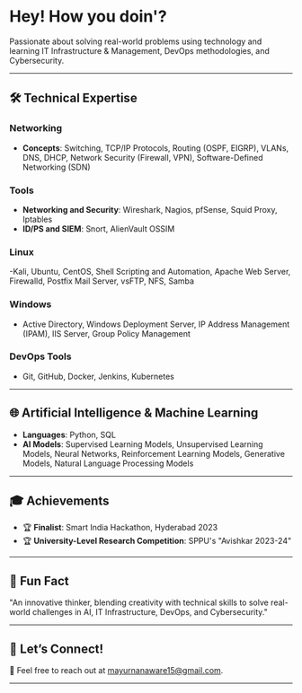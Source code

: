 # Hey! How you doin'?
Passionate about solving real-world problems using technology and learning IT Infrastructure & Management, DevOps methodologies, and Cybersecurity.  

---

## 🛠️ Technical Expertise  

### Networking  
- **Concepts**: Switching, TCP/IP Protocols, Routing (OSPF, EIGRP), VLANs, DNS, DHCP, Network Security (Firewall, VPN), Software-Defined Networking (SDN)  

### Tools  
- **Networking and Security**: Wireshark, Nagios, pfSense, Squid Proxy, Iptables  
- **ID/PS and SIEM**: Snort, AlienVault OSSIM  

### Linux  
-Kali, Ubuntu, CentOS, Shell Scripting and Automation, Apache Web Server, Firewalld, Postfix Mail Server, vsFTP, NFS, Samba  

### Windows  
- Active Directory, Windows Deployment Server, IP Address Management (IPAM), IIS Server, Group Policy Management  

### DevOps Tools  
- Git, GitHub, Docker, Jenkins, Kubernetes  

---

## 🌐 Artificial Intelligence & Machine Learning  
- **Languages**: Python, SQL  
- **AI Models**: Supervised Learning Models, Unsupervised Learning Models, Neural Networks, Reinforcement Learning Models, Generative Models, Natural Language Processing Models  

---

## 🎓 Achievements  
- 🏆 **Finalist**: Smart India Hackathon, Hyderabad 2023  
- 🏆 **University-Level Research Competition**: SPPU's "Avishkar 2023-24"  

---

## 🌟 Fun Fact  
"An innovative thinker, blending creativity with technical skills to solve real-world challenges in AI, IT Infrastructure, DevOps, and Cybersecurity."  

---

## 💬 Let’s Connect!  
📧 Feel free to reach out at [mayurnanaware15@gmail.com](mailto:mayurnanaware15@gmail.com).  

---
